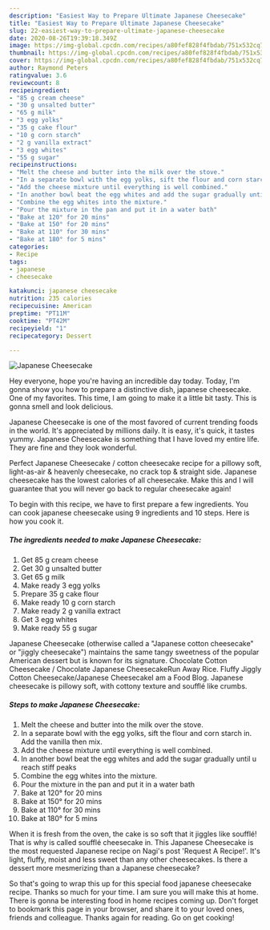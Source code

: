 ```yaml
---
description: "Easiest Way to Prepare Ultimate Japanese Cheesecake"
title: "Easiest Way to Prepare Ultimate Japanese Cheesecake"
slug: 22-easiest-way-to-prepare-ultimate-japanese-cheesecake
date: 2020-08-26T19:39:18.349Z
image: https://img-global.cpcdn.com/recipes/a80fef828f4fbdab/751x532cq70/japanese-cheesecake-recipe-main-photo.jpg
thumbnail: https://img-global.cpcdn.com/recipes/a80fef828f4fbdab/751x532cq70/japanese-cheesecake-recipe-main-photo.jpg
cover: https://img-global.cpcdn.com/recipes/a80fef828f4fbdab/751x532cq70/japanese-cheesecake-recipe-main-photo.jpg
author: Raymond Peters
ratingvalue: 3.6
reviewcount: 8
recipeingredient:
- "85 g cream cheese"
- "30 g unsalted butter"
- "65 g milk"
- "3 egg yolks"
- "35 g cake flour"
- "10 g corn starch"
- "2 g vanilla extract"
- "3 egg whites"
- "55 g sugar"
recipeinstructions:
- "Melt the cheese and butter into the milk over the stove."
- "In a separate bowl with the egg yolks, sift the flour and corn starch in. Add the vanilla then mix."
- "Add the cheese mixture until everything is well combined."
- "In another bowl beat the egg whites and add the sugar gradually until u reach stiff peaks"
- "Combine the egg whites into the mixture."
- "Pour the mixture in the pan and put it in a water bath"
- "Bake at 120° for 20 mins"
- "Bake at 150° for 20 mins"
- "Bake at 110° for 30 mins"
- "Bake at 180° for 5 mins"
categories:
- Recipe
tags:
- japanese
- cheesecake

katakunci: japanese cheesecake 
nutrition: 235 calories
recipecuisine: American
preptime: "PT11M"
cooktime: "PT42M"
recipeyield: "1"
recipecategory: Dessert

---
```



![Japanese Cheesecake](https://img-global.cpcdn.com/recipes/a80fef828f4fbdab/751x532cq70/japanese-cheesecake-recipe-main-photo.jpg)

Hey everyone, hope you're having an incredible day today. Today, I'm gonna show you how to prepare a distinctive dish, japanese cheesecake. One of my favorites. This time, I am going to make it a little bit tasty. This is gonna smell and look delicious.

Japanese Cheesecake is one of the most favored of current trending foods in the world. It's appreciated by millions daily. It is easy, it's quick, it tastes yummy. Japanese Cheesecake is something that I have loved my entire life. They are fine and they look wonderful.

Perfect Japanese Cheesecake / cotton cheesecake recipe for a pillowy soft, light-as-air &amp; heavenly cheesecake, no crack top &amp; straight side. Japanese cheesecake has the lowest calories of all cheesecake. Make this and I will guarantee that you will never go back to regular cheesecake again!


To begin with this recipe, we have to first prepare a few ingredients. You can cook japanese cheesecake using 9 ingredients and 10 steps. Here is how you cook it.

<!--inarticleads1-->

##### The ingredients needed to make Japanese Cheesecake:

1. Get 85 g cream cheese
1. Get 30 g unsalted butter
1. Get 65 g milk
1. Make ready 3 egg yolks
1. Prepare 35 g cake flour
1. Make ready 10 g corn starch
1. Make ready 2 g vanilla extract
1. Get 3 egg whites
1. Make ready 55 g sugar


Japanese Cheesecake (otherwise called a &#34;Japanese cotton cheesecake&#34; or &#34;jiggly cheesecake&#34;) maintains the same tangy sweetness of the popular American dessert but is known for its signature. Chocolate Cotton Cheesecake / Chocolate Japanese CheesecakeRun Away Rice. Fluffy Jiggly Cotton Cheesecake/Japanese CheesecakeI am a Food Blog. Japanese cheesecake is pillowy soft, with cottony texture and soufflé like crumbs. 

<!--inarticleads2-->

##### Steps to make Japanese Cheesecake:

1. Melt the cheese and butter into the milk over the stove.
1. In a separate bowl with the egg yolks, sift the flour and corn starch in. Add the vanilla then mix.
1. Add the cheese mixture until everything is well combined.
1. In another bowl beat the egg whites and add the sugar gradually until u reach stiff peaks
1. Combine the egg whites into the mixture.
1. Pour the mixture in the pan and put it in a water bath
1. Bake at 120° for 20 mins
1. Bake at 150° for 20 mins
1. Bake at 110° for 30 mins
1. Bake at 180° for 5 mins


When it is fresh from the oven, the cake is so soft that it jiggles like soufflé! That is why is called soufflé cheesecake in. This Japanese Cheesecake is the most requested Japanese recipe on Nagi&#39;s post &#39;Request A Recipe!&#39;. It&#39;s light, fluffy, moist and less sweet than any other cheesecakes. Is there a dessert more mesmerizing than a Japanese cheesecake? 

So that's going to wrap this up for this special food japanese cheesecake recipe. Thanks so much for your time. I am sure you will make this at home. There is gonna be interesting food in home recipes coming up. Don't forget to bookmark this page in your browser, and share it to your loved ones, friends and colleague. Thanks again for reading. Go on get cooking!
